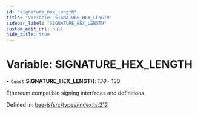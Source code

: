 ```yaml
---
id: "signature_hex_length"
title: "Variable: SIGNATURE_HEX_LENGTH"
sidebar_label: "SIGNATURE_HEX_LENGTH"
custom_edit_url: null
hide_title: true
---
```


# Variable: SIGNATURE\_HEX\_LENGTH

• `Const` **SIGNATURE\_HEX\_LENGTH**: *130*= 130

Ethereum compatible signing interfaces and definitions

Defined in: [bee-js/src/types/index.ts:212](https://github.com/ethersphere/bee-js/blob/9a547fe/src/types/index.ts#L212)
